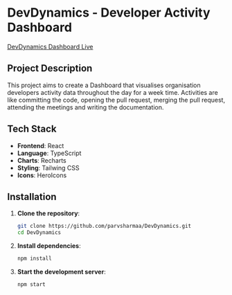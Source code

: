 # DevDynamics - Developer Activity Dashboard

[DevDynamics Dashboard Live](https://dev-dynamics-dashboard-three.vercel.app/)

## Project Description 

This project aims to create a Dashboard that visualises organisation developers activity data throughout the day for a week time. Activities are like committing the code, opening the pull request, merging the pull request, attending the meetings and writing the documentation.

## Tech Stack

- **Frontend**: React
- **Language**: TypeScript
- **Charts**: Recharts
- **Styling**: Tailwing CSS
- **Icons**: HeroIcons

## Installation

1. **Clone the repository**:
    ```bash
    git clone https://github.com/parvsharmaa/DevDynamics.git
    cd DevDynamics
    ```

2. **Install dependencies**:
    ```bash
    npm install
    ```

3. **Start the development server**:
    ```bash
    npm start
    ```
